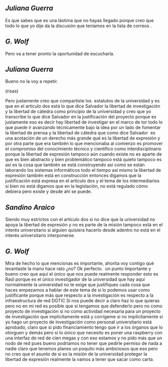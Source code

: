 ## _Juliana Guerra_ ## 
Es que sabes que es una lástima que no hayas llegado porque creo que todo lo que yo dije da la discusión que teníamos en la lista de correos . 
## _G. Wolf_ ## 
Pero va a tener pronto la oportunidad de escucharla. 
## _Juliana Guerra_ ## 
Bueno no la voy a repetir.

(risas) 

Pero justamente creo que compartiste los  estatutos de la universidad y es que en el artículo dos está lo que dice Salvador la libertad de investigación y la libertad de cátedra como principio de la universidad y creo que yo transcribe lo que dice Salvador en la justificación del proyecto porque es justamente eso es decir hay libertad de investigar en el marco de tor todo lo que puede ir avanzando técnicamente bajo la idea por un lado de fomentar la libertad de prensa y la libertad de cátedra que como dice Salvador  es una acotación de un derecho más grande qué es la libertad de expresión y por otra parte que era también lo que mencionaba al comienzo es promover el compromiso del conocimiento técnico y científico como interdisciplinario porque la libertad de expresión tampoco aún cuando existe no es aparte de que es bien abstracto y bien problemático tampoco está quieto tampoco es así es la cosa que también se está construyendo así como se están laborando los sistemas informáticos todo el tiempo así mismo la libertad de expresión también está en construcción entonces digamos que la justificación está expresa en el artículo dos y el tema de los intermediarios si bien no está digamos que en la legislación, no está regulado cómo debiera pero existe y desde ahí se puede. 
## _Sandino Araico_ ## 
Siendo muy estrictos con el artículo dos si no dice que la universidad no apoya la libertad de expresión y no es parte de la misión tampoco está en el interés universitario si alguien quisiera hacerlo desde adentro no está en el interés universitario interponerse.  
## _G. Wolf_ ## 
Mira de hecho lo que mencionas es importante, ahorita voy contigo qué levantaste la mano hace rato ¿no? Ok perfecto.  un punto Importante y bueno creo que aquí el único que nos puede realmente responder esto es Raúl porque es el único investigador de la universidad que hay aquí normalmente la universidad no te exige que justifiques cada cosa que haces empezamos a hablar de este tema de si lo podemos usar como justificante porque más que respecto a la investigación es respecto a la infraestructura de red DGTIC Si nos puede decir a claro haz lo que quieras pero no en mi red es posible que si tengamos que defenderlo pero no como proyecto de investigación si no como actividad necesaria para un proyecto de investigación que implícitamente está y corrígeme si no implícitamente si yo hago un proyecto de investigación como personal universitario está aprobado, claro que sí pido financiamiento tengo que ir a los órganos que lo otorguen y demás pero si lo único que necesito es poner una raspberry con una interfaz de red de cien megas y con eso estamos y no pido más que un nodo de red pues bueno podríamos no tener que pedirle permiso de nada a nadie claro que tenemos planes un poquito más ambiciosos que eso pero no creo que el asunto de si es la misión de la universidad proteger la libertad de expresión realmente la vamos a tener que sacar como carta.